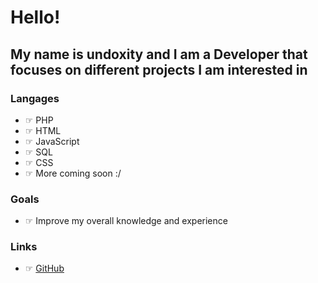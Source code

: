 # Hello! 
## My name is undoxity and I am a Developer that focuses on different projects I am interested in

### Langages
- ☞ PHP
- ☞ HTML
- ☞ JavaScript
- ☞ SQL
- ☞ CSS
- ☞ More coming soon :/

### Goals
- ☞ Improve my overall knowledge and experience

### Links
- ☞ [GitHub](https://github.com/undoxity)
